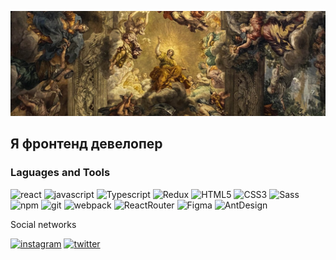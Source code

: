 ![Header](https://github.com/chealbee/chealbee/blob/main/assets/1500x500.jpg)

## Я фронтенд девелопер

### Laguages and Tools

![react](https://img.shields.io/badge/-React-000000?style=for-the-badge&logo=react)
![javascript](https://img.shields.io/badge/-javascript-000000?style=for-the-badge&logo=javascript)
![Typescript](https://img.shields.io/badge/-Typescript-000000?style=for-the-badge&logo=Typescript)
![Redux](https://img.shields.io/badge/-redux-000000?style=for-the-badge&logo=Redux)
![HTML5](https://img.shields.io/badge/-Html-000000?style=for-the-badge&logo=HTML5)
![CSS3](https://img.shields.io/badge/-Css-000000?style=for-the-badge&logo=CSS3)
![Sass](https://img.shields.io/badge/-Sass_Scss-000000?style=for-the-badge&logo=Sass)
![npm](https://img.shields.io/badge/-npm-000000?style=for-the-badge&logo=npm)
![git](https://img.shields.io/badge/-git-000000?style=for-the-badge&logo=git)
![webpack](https://img.shields.io/badge/-webpack-000000?style=for-the-badge&logo=webpack)
![ReactRouter](https://img.shields.io/badge/-React_Router-000000?style=for-the-badge&logo=ReactRouter)
![Figma](https://img.shields.io/badge/-Figma-000000?style=for-the-badge&logo=Figma)
![AntDesign](https://img.shields.io/badge/-Ant_Design-000000?style=for-the-badge&logo=AntDesign)

Social networks

[![instagram](https://img.shields.io/badge/-instagram-000000?style=for-the-badge&logo=instagram)](https://www.instagram.com/d10_brando_/)
[![twitter](https://img.shields.io/badge/-twitter-000000?style=for-the-badge&logo=twitter)](https://twitter.com/_DI0_BRAND0_)

